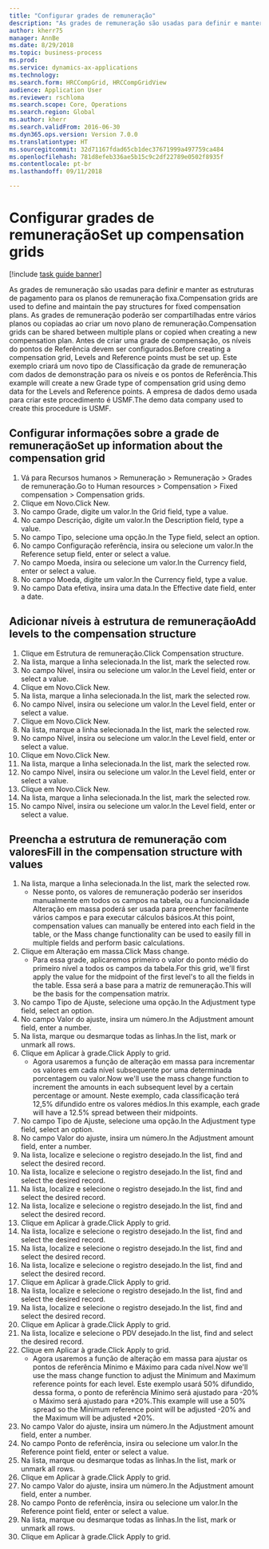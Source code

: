 ```yaml
--- 
title: "Configurar grades de remuneração"
description: "As grades de remuneração são usadas para definir e manter as estruturas de pagamento para os planos de remuneração fixa."
author: kherr75
manager: AnnBe
ms.date: 8/29/2018
ms.topic: business-process
ms.prod: 
ms.service: dynamics-ax-applications
ms.technology: 
ms.search.form: HRCCompGrid, HRCCompGridView
audience: Application User
ms.reviewer: rschloma
ms.search.scope: Core, Operations
ms.search.region: Global
ms.author: kherr
ms.search.validFrom: 2016-06-30
ms.dyn365.ops.version: Version 7.0.0
ms.translationtype: HT
ms.sourcegitcommit: 32d71167fdad65cb1dec37671999a497759ca484
ms.openlocfilehash: 781d8efeb336ae5b15c9c2df22789e0502f8935f
ms.contentlocale: pt-br
ms.lasthandoff: 09/11/2018

---
```

# <a name="set-up-compensation-grids"></a><span data-ttu-id="6cb62-103">Configurar grades de remuneração</span><span class="sxs-lookup"><span data-stu-id="6cb62-103">Set up compensation grids</span></span>

[!include [task guide banner](../../includes/task-guide-banner.md)]

<span data-ttu-id="6cb62-104">As grades de remuneração são usadas para definir e manter as estruturas de pagamento para os planos de remuneração fixa.</span><span class="sxs-lookup"><span data-stu-id="6cb62-104">Compensation grids are used to define and maintain the pay structures for fixed compensation plans.</span></span> <span data-ttu-id="6cb62-105">As grades de remuneração poderão ser compartilhadas entre vários planos ou copiadas ao criar um novo plano de remuneração.</span><span class="sxs-lookup"><span data-stu-id="6cb62-105">Compensation grids can be shared between multiple plans or copied when creating a new compensation plan.</span></span>  <span data-ttu-id="6cb62-106">Antes de criar uma grade de compensação, os níveis do pontos de Referência devem ser configurados.</span><span class="sxs-lookup"><span data-stu-id="6cb62-106">Before creating a compensation grid, Levels and Reference points must be set up.</span></span> <span data-ttu-id="6cb62-107">Este exemplo criará um novo tipo de Classificação da grade de remuneração com dados de demonstração para os níveis e os pontos de Referência.</span><span class="sxs-lookup"><span data-stu-id="6cb62-107">This example will create a new Grade type of compensation grid using demo data for the Levels and Reference points.</span></span> <span data-ttu-id="6cb62-108">A empresa de dados demo usada para criar este procedimento é USMF.</span><span class="sxs-lookup"><span data-stu-id="6cb62-108">The demo data company used to create this procedure is USMF.</span></span>


## <a name="set-up-information-about-the-compensation-grid"></a><span data-ttu-id="6cb62-109">Configurar informações sobre a grade de remuneração</span><span class="sxs-lookup"><span data-stu-id="6cb62-109">Set up information about the compensation grid</span></span>
1. <span data-ttu-id="6cb62-110">Vá para Recursos humanos > Remuneração > Remuneração > Grades de remuneração.</span><span class="sxs-lookup"><span data-stu-id="6cb62-110">Go to Human resources > Compensation > Fixed compensation > Compensation grids.</span></span>
2. <span data-ttu-id="6cb62-111">Clique em Novo.</span><span class="sxs-lookup"><span data-stu-id="6cb62-111">Click New.</span></span>
3. <span data-ttu-id="6cb62-112">No campo Grade, digite um valor.</span><span class="sxs-lookup"><span data-stu-id="6cb62-112">In the Grid field, type a value.</span></span>
4. <span data-ttu-id="6cb62-113">No campo Descrição, digite um valor.</span><span class="sxs-lookup"><span data-stu-id="6cb62-113">In the Description field, type a value.</span></span>
5. <span data-ttu-id="6cb62-114">No campo Tipo, selecione uma opção.</span><span class="sxs-lookup"><span data-stu-id="6cb62-114">In the Type field, select an option.</span></span>
6. <span data-ttu-id="6cb62-115">No campo Configuração referência, insira ou selecione um valor.</span><span class="sxs-lookup"><span data-stu-id="6cb62-115">In the Reference setup field, enter or select a value.</span></span>
7. <span data-ttu-id="6cb62-116">No campo Moeda, insira ou selecione um valor.</span><span class="sxs-lookup"><span data-stu-id="6cb62-116">In the Currency field, enter or select a value.</span></span>
8. <span data-ttu-id="6cb62-117">No campo Moeda, digite um valor.</span><span class="sxs-lookup"><span data-stu-id="6cb62-117">In the Currency field, type a value.</span></span>
9. <span data-ttu-id="6cb62-118">No campo Data efetiva, insira uma data.</span><span class="sxs-lookup"><span data-stu-id="6cb62-118">In the Effective date field, enter a date.</span></span>

## <a name="add-levels-to-the-compensation-structure"></a><span data-ttu-id="6cb62-119">Adicionar níveis à estrutura de remuneração</span><span class="sxs-lookup"><span data-stu-id="6cb62-119">Add levels to the compensation structure</span></span>
1. <span data-ttu-id="6cb62-120">Clique em Estrutura de remuneração.</span><span class="sxs-lookup"><span data-stu-id="6cb62-120">Click Compensation structure.</span></span>
2. <span data-ttu-id="6cb62-121">Na lista, marque a linha selecionada.</span><span class="sxs-lookup"><span data-stu-id="6cb62-121">In the list, mark the selected row.</span></span>
3. <span data-ttu-id="6cb62-122">No campo Nível, insira ou selecione um valor.</span><span class="sxs-lookup"><span data-stu-id="6cb62-122">In the Level field, enter or select a value.</span></span>
4. <span data-ttu-id="6cb62-123">Clique em Novo.</span><span class="sxs-lookup"><span data-stu-id="6cb62-123">Click New.</span></span>
5. <span data-ttu-id="6cb62-124">Na lista, marque a linha selecionada.</span><span class="sxs-lookup"><span data-stu-id="6cb62-124">In the list, mark the selected row.</span></span>
6. <span data-ttu-id="6cb62-125">No campo Nível, insira ou selecione um valor.</span><span class="sxs-lookup"><span data-stu-id="6cb62-125">In the Level field, enter or select a value.</span></span>
7. <span data-ttu-id="6cb62-126">Clique em Novo.</span><span class="sxs-lookup"><span data-stu-id="6cb62-126">Click New.</span></span>
8. <span data-ttu-id="6cb62-127">Na lista, marque a linha selecionada.</span><span class="sxs-lookup"><span data-stu-id="6cb62-127">In the list, mark the selected row.</span></span>
9. <span data-ttu-id="6cb62-128">No campo Nível, insira ou selecione um valor.</span><span class="sxs-lookup"><span data-stu-id="6cb62-128">In the Level field, enter or select a value.</span></span>
10. <span data-ttu-id="6cb62-129">Clique em Novo.</span><span class="sxs-lookup"><span data-stu-id="6cb62-129">Click New.</span></span>
11. <span data-ttu-id="6cb62-130">Na lista, marque a linha selecionada.</span><span class="sxs-lookup"><span data-stu-id="6cb62-130">In the list, mark the selected row.</span></span>
12. <span data-ttu-id="6cb62-131">No campo Nível, insira ou selecione um valor.</span><span class="sxs-lookup"><span data-stu-id="6cb62-131">In the Level field, enter or select a value.</span></span>
13. <span data-ttu-id="6cb62-132">Clique em Novo.</span><span class="sxs-lookup"><span data-stu-id="6cb62-132">Click New.</span></span>
14. <span data-ttu-id="6cb62-133">Na lista, marque a linha selecionada.</span><span class="sxs-lookup"><span data-stu-id="6cb62-133">In the list, mark the selected row.</span></span>
15. <span data-ttu-id="6cb62-134">No campo Nível, insira ou selecione um valor.</span><span class="sxs-lookup"><span data-stu-id="6cb62-134">In the Level field, enter or select a value.</span></span>

## <a name="fill-in-the-compensation-structure-with-values"></a><span data-ttu-id="6cb62-135">Preencha a estrutura de remuneração com valores</span><span class="sxs-lookup"><span data-stu-id="6cb62-135">Fill in the compensation structure with values</span></span>
1. <span data-ttu-id="6cb62-136">Na lista, marque a linha selecionada.</span><span class="sxs-lookup"><span data-stu-id="6cb62-136">In the list, mark the selected row.</span></span>
    * <span data-ttu-id="6cb62-137">Nesse ponto, os valores de remuneração poderão ser inseridos manualmente em todos os campos na tabela, ou a funcionalidade Alteração em massa poderá ser usada para preencher facilmente vários campos e para executar cálculos básicos.</span><span class="sxs-lookup"><span data-stu-id="6cb62-137">At this point, compensation values can manually be entered into each field in the table, or the Mass change functionality can be used to easily fill in multiple fields and perform basic calculations.</span></span>  
2. <span data-ttu-id="6cb62-138">Clique em Alteração em massa.</span><span class="sxs-lookup"><span data-stu-id="6cb62-138">Click Mass change.</span></span>
    * <span data-ttu-id="6cb62-139">Para essa grade, aplicaremos primeiro o valor do ponto médio do primeiro nível a todos os campos da tabela.</span><span class="sxs-lookup"><span data-stu-id="6cb62-139">For this grid, we'll first apply the value for the midpoint of the first level's to all the fields in the table.</span></span> <span data-ttu-id="6cb62-140">Essa será a base para a matriz de remuneração.</span><span class="sxs-lookup"><span data-stu-id="6cb62-140">This will be the basis for the compensation matrix.</span></span>  
3. <span data-ttu-id="6cb62-141">No campo Tipo de Ajuste, selecione uma opção.</span><span class="sxs-lookup"><span data-stu-id="6cb62-141">In the Adjustment type field, select an option.</span></span>
4. <span data-ttu-id="6cb62-142">No campo Valor do ajuste, insira um número.</span><span class="sxs-lookup"><span data-stu-id="6cb62-142">In the Adjustment amount field, enter a number.</span></span>
5. <span data-ttu-id="6cb62-143">Na lista, marque ou desmarque todas as linhas.</span><span class="sxs-lookup"><span data-stu-id="6cb62-143">In the list, mark or unmark all rows.</span></span>
6. <span data-ttu-id="6cb62-144">Clique em Aplicar à grade.</span><span class="sxs-lookup"><span data-stu-id="6cb62-144">Click Apply to grid.</span></span>
    * <span data-ttu-id="6cb62-145">Agora usaremos a função de alteração em massa para incrementar os valores em cada nível subsequente por uma determinada porcentagem ou valor.</span><span class="sxs-lookup"><span data-stu-id="6cb62-145">Now we'll use the mass change function to increment the amounts in each subsequent level by a certain percentage or amount.</span></span> <span data-ttu-id="6cb62-146">Neste exemplo, cada classificação terá 12,5% difundido entre os valores médios.</span><span class="sxs-lookup"><span data-stu-id="6cb62-146">In this example, each grade will have a 12.5% spread between their midpoints.</span></span>  
7. <span data-ttu-id="6cb62-147">No campo Tipo de Ajuste, selecione uma opção.</span><span class="sxs-lookup"><span data-stu-id="6cb62-147">In the Adjustment type field, select an option.</span></span>
8. <span data-ttu-id="6cb62-148">No campo Valor do ajuste, insira um número.</span><span class="sxs-lookup"><span data-stu-id="6cb62-148">In the Adjustment amount field, enter a number.</span></span>
9. <span data-ttu-id="6cb62-149">Na lista, localize e selecione o registro desejado.</span><span class="sxs-lookup"><span data-stu-id="6cb62-149">In the list, find and select the desired record.</span></span>
10. <span data-ttu-id="6cb62-150">Na lista, localize e selecione o registro desejado.</span><span class="sxs-lookup"><span data-stu-id="6cb62-150">In the list, find and select the desired record.</span></span>
11. <span data-ttu-id="6cb62-151">Na lista, localize e selecione o registro desejado.</span><span class="sxs-lookup"><span data-stu-id="6cb62-151">In the list, find and select the desired record.</span></span>
12. <span data-ttu-id="6cb62-152">Na lista, localize e selecione o registro desejado.</span><span class="sxs-lookup"><span data-stu-id="6cb62-152">In the list, find and select the desired record.</span></span>
13. <span data-ttu-id="6cb62-153">Clique em Aplicar à grade.</span><span class="sxs-lookup"><span data-stu-id="6cb62-153">Click Apply to grid.</span></span>
14. <span data-ttu-id="6cb62-154">Na lista, localize e selecione o registro desejado.</span><span class="sxs-lookup"><span data-stu-id="6cb62-154">In the list, find and select the desired record.</span></span>
15. <span data-ttu-id="6cb62-155">Na lista, localize e selecione o registro desejado.</span><span class="sxs-lookup"><span data-stu-id="6cb62-155">In the list, find and select the desired record.</span></span>
16. <span data-ttu-id="6cb62-156">Na lista, localize e selecione o registro desejado.</span><span class="sxs-lookup"><span data-stu-id="6cb62-156">In the list, find and select the desired record.</span></span>
17. <span data-ttu-id="6cb62-157">Clique em Aplicar à grade.</span><span class="sxs-lookup"><span data-stu-id="6cb62-157">Click Apply to grid.</span></span>
18. <span data-ttu-id="6cb62-158">Na lista, localize e selecione o registro desejado.</span><span class="sxs-lookup"><span data-stu-id="6cb62-158">In the list, find and select the desired record.</span></span>
19. <span data-ttu-id="6cb62-159">Na lista, localize e selecione o registro desejado.</span><span class="sxs-lookup"><span data-stu-id="6cb62-159">In the list, find and select the desired record.</span></span>
20. <span data-ttu-id="6cb62-160">Clique em Aplicar à grade.</span><span class="sxs-lookup"><span data-stu-id="6cb62-160">Click Apply to grid.</span></span>
21. <span data-ttu-id="6cb62-161">Na lista, localize e selecione o PDV desejado.</span><span class="sxs-lookup"><span data-stu-id="6cb62-161">In the list, find and select the desired record.</span></span>
22. <span data-ttu-id="6cb62-162">Clique em Aplicar à grade.</span><span class="sxs-lookup"><span data-stu-id="6cb62-162">Click Apply to grid.</span></span>
    * <span data-ttu-id="6cb62-163">Agora usaremos a função de alteração em massa para ajustar os pontos de referência Mínimo e Máximo para cada nível.</span><span class="sxs-lookup"><span data-stu-id="6cb62-163">Now we'll use the mass change function to adjust the Minimum and Maximum reference points for each level.</span></span> <span data-ttu-id="6cb62-164">Este exemplo usará 50% difundido, dessa forma, o ponto de referência Mínimo será ajustado para -20% o Máximo será ajustado para +20%.</span><span class="sxs-lookup"><span data-stu-id="6cb62-164">This example will use a 50% spread so the Minimum reference point will be adjusted -20% and the Maximum will be adjusted +20%.</span></span>  
23. <span data-ttu-id="6cb62-165">No campo Valor do ajuste, insira um número.</span><span class="sxs-lookup"><span data-stu-id="6cb62-165">In the Adjustment amount field, enter a number.</span></span>
24. <span data-ttu-id="6cb62-166">No campo Ponto de referência, insira ou selecione um valor.</span><span class="sxs-lookup"><span data-stu-id="6cb62-166">In the Reference point field, enter or select a value.</span></span>
25. <span data-ttu-id="6cb62-167">Na lista, marque ou desmarque todas as linhas.</span><span class="sxs-lookup"><span data-stu-id="6cb62-167">In the list, mark or unmark all rows.</span></span>
26. <span data-ttu-id="6cb62-168">Clique em Aplicar à grade.</span><span class="sxs-lookup"><span data-stu-id="6cb62-168">Click Apply to grid.</span></span>
27. <span data-ttu-id="6cb62-169">No campo Valor do ajuste, insira um número.</span><span class="sxs-lookup"><span data-stu-id="6cb62-169">In the Adjustment amount field, enter a number.</span></span>
28. <span data-ttu-id="6cb62-170">No campo Ponto de referência, insira ou selecione um valor.</span><span class="sxs-lookup"><span data-stu-id="6cb62-170">In the Reference point field, enter or select a value.</span></span>
29. <span data-ttu-id="6cb62-171">Na lista, marque ou desmarque todas as linhas.</span><span class="sxs-lookup"><span data-stu-id="6cb62-171">In the list, mark or unmark all rows.</span></span>
30. <span data-ttu-id="6cb62-172">Clique em Aplicar à grade.</span><span class="sxs-lookup"><span data-stu-id="6cb62-172">Click Apply to grid.</span></span>


